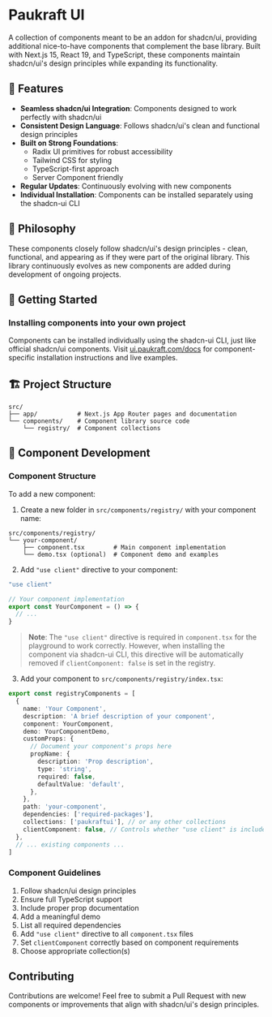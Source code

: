 # Paukraft UI

A collection of components meant to be an addon for shadcn/ui, providing additional nice-to-have components that complement the base library. Built with Next.js 15, React 19, and TypeScript, these components maintain shadcn/ui's design principles while expanding its functionality.

## 🚀 Features

- **Seamless shadcn/ui Integration**: Components designed to work perfectly with shadcn/ui
- **Consistent Design Language**: Follows shadcn/ui's clean and functional design principles
- **Built on Strong Foundations**:
  - Radix UI primitives for robust accessibility
  - Tailwind CSS for styling
  - TypeScript-first approach
  - Server Component friendly
- **Regular Updates**: Continuously evolving with new components
- **Individual Installation**: Components can be installed separately using the shadcn-ui CLI

## 🎯 Philosophy

These components closely follow shadcn/ui's design principles - clean, functional, and appearing as if they were part of the original library. This library continuously evolves as new components are added during development of ongoing projects.

## 🚦 Getting Started

### Installing components into your own project

Components can be installed individually using the shadcn-ui CLI, just like official shadcn/ui components. Visit [ui.paukraft.com/docs](https://ui.paukraft.com/docs) for component-specific installation instructions and live examples.

## 🏗️ Project Structure

```
src/
├── app/           # Next.js App Router pages and documentation
└── components/    # Component library source code
    └── registry/  # Component collections
```

## 🔨 Component Development

### Component Structure

To add a new component:

1. Create a new folder in `src/components/registry/` with your component name:
```
src/components/registry/
└── your-component/
    ├── component.tsx        # Main component implementation
    └── demo.tsx (optional)  # Component demo and examples
```

2. Add `"use client"` directive to your component:
```typescript
"use client"

// Your component implementation
export const YourComponent = () => {
  // ...
}
```

> **Note**: The `"use client"` directive is required in `component.tsx` for the playground to work correctly. However, when installing the component via shadcn-ui CLI, this directive will be automatically removed if `clientComponent: false` is set in the registry.

3. Add your component to `src/components/registry/index.tsx`:
```typescript
export const registryComponents = [
  {
    name: 'Your Component',
    description: 'A brief description of your component',
    component: YourComponent,
    demo: YourComponentDemo,
    customProps: {
      // Document your component's props here
      propName: {
        description: 'Prop description',
        type: 'string',
        required: false,
        defaultValue: 'default',
      },
    },
    path: 'your-component',
    dependencies: ['required-packages'],
    collections: ['paukraftui'], // or any other collections
    clientComponent: false, // Controls whether "use client" is included when installed via CLI
  },
  // ... existing components ...
]
```

### Component Guidelines

1. Follow shadcn/ui design principles
2. Ensure full TypeScript support
3. Include proper prop documentation
4. Add a meaningful demo
5. List all required dependencies
6. Add `"use client"` directive to all `component.tsx` files
7. Set `clientComponent` correctly based on component requirements
8. Choose appropriate collection(s)

## Contributing

Contributions are welcome! Feel free to submit a Pull Request with new components or improvements that align with shadcn/ui's design principles.
